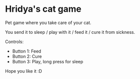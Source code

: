 # Hridya's cat game

Pet game where you take care of your cat.

You send it to sleep / play with it / feed it / cure it from sickness.

Controls:
- Button 1: Feed
- Button 2: Cure
- Button 3: Play, long press for sleep

Hope you like it :D

